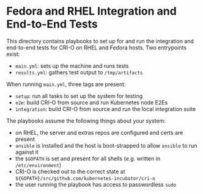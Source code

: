# Fedora and RHEL Integration and End-to-End Tests

This directory contains playbooks to set up for and run the integration and
end-to-end tests for CRI-O on RHEL and Fedora hosts. Two entrypoints exist:

 - `main.yml`: sets up the machine and runs tests
 - `results.yml`: gathers test output to `/tmp/artifacts`

When running `main.yml`, three tags are present:

 - `setup`: run all tasks to set up the system for testing
 - `e2e`: build CRI-O from source and run Kubernetes node E2Es
 - `integration`: build CRI-O from source and run the local integration suite

The playbooks assume the following things about your system:

 - on RHEL, the server and extras repos are configured and certs are present
 - `ansible` is installed and the host is boot-strapped to allow `ansible` to run against it
 - the `$GOPATH` is set and present for all shells (*e.g.* written in `/etc/environment`)
 - CRI-O is checked out to the correct state at `${GOPATH}/src/github.com/kubernetes-incubator/cri-o`
 - the user running the playbook has access to passwordless `sudo`